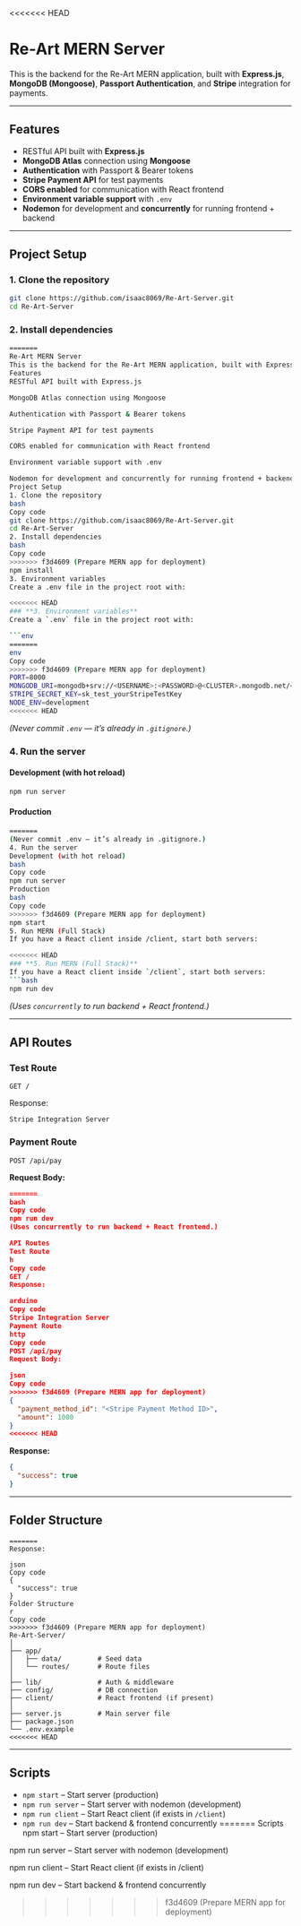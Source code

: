 <<<<<<< HEAD

# **Re-Art MERN Server**

This is the backend for the Re-Art MERN application, built with **Express.js**, **MongoDB (Mongoose)**, **Passport Authentication**, and **Stripe** integration for payments.

---

## **Features**
- RESTful API built with **Express.js**
- **MongoDB Atlas** connection using **Mongoose**
- **Authentication** with Passport & Bearer tokens
- **Stripe Payment API** for test payments
- **CORS enabled** for communication with React frontend
- **Environment variable support** with `.env`
- **Nodemon** for development and **concurrently** for running frontend + backend

---

## **Project Setup**

### **1. Clone the repository**
```bash
git clone https://github.com/isaac8069/Re-Art-Server.git
cd Re-Art-Server
```

### **2. Install dependencies**
```bash
=======
Re-Art MERN Server
This is the backend for the Re-Art MERN application, built with Express.js, MongoDB (Mongoose), Passport Authentication, and Stripe integration for payments.
Features
RESTful API built with Express.js

MongoDB Atlas connection using Mongoose

Authentication with Passport & Bearer tokens

Stripe Payment API for test payments

CORS enabled for communication with React frontend

Environment variable support with .env

Nodemon for development and concurrently for running frontend + backend
Project Setup
1. Clone the repository
bash
Copy code
git clone https://github.com/isaac8069/Re-Art-Server.git
cd Re-Art-Server
2. Install dependencies
bash
Copy code
>>>>>>> f3d4609 (Prepare MERN app for deployment)
npm install
3. Environment variables
Create a .env file in the project root with:

<<<<<<< HEAD
### **3. Environment variables**
Create a `.env` file in the project root with:

```env
=======
env
Copy code
>>>>>>> f3d4609 (Prepare MERN app for deployment)
PORT=8000
MONGODB_URI=mongodb+srv://<USERNAME>:<PASSWORD>@<CLUSTER>.mongodb.net/<DBNAME>?retryWrites=true&w=majority
STRIPE_SECRET_KEY=sk_test_yourStripeTestKey
NODE_ENV=development
<<<<<<< HEAD
```

*(Never commit `.env` — it’s already in `.gitignore`.)*

### **4. Run the server**
#### **Development (with hot reload)**
```bash
npm run server
```

#### **Production**
```bash
=======
(Never commit .env — it’s already in .gitignore.)
4. Run the server
Development (with hot reload)
bash
Copy code
npm run server
Production
bash
Copy code
>>>>>>> f3d4609 (Prepare MERN app for deployment)
npm start
5. Run MERN (Full Stack)
If you have a React client inside /client, start both servers:

<<<<<<< HEAD
### **5. Run MERN (Full Stack)**
If you have a React client inside `/client`, start both servers:
```bash
npm run dev
```
*(Uses `concurrently` to run backend + React frontend.)*

---

## **API Routes**

### **Test Route**
```http
GET /
```
Response:
```
Stripe Integration Server
```

### **Payment Route**
```http
POST /api/pay
```
**Request Body:**
```json
=======
bash
Copy code
npm run dev
(Uses concurrently to run backend + React frontend.)

API Routes
Test Route
h
Copy code
GET /
Response:

arduino
Copy code
Stripe Integration Server
Payment Route
http
Copy code
POST /api/pay
Request Body:

json
Copy code
>>>>>>> f3d4609 (Prepare MERN app for deployment)
{
  "payment_method_id": "<Stripe Payment Method ID>",
  "amount": 1000
}
<<<<<<< HEAD
```

**Response:**
```json
{
  "success": true
}
```

---

## **Folder Structure**
```
=======
Response:

json
Copy code
{
  "success": true
}
Folder Structure
r
Copy code
>>>>>>> f3d4609 (Prepare MERN app for deployment)
Re-Art-Server/
│
├── app/
│   ├── data/         # Seed data
│   └── routes/       # Route files
│
├── lib/              # Auth & middleware
├── config/           # DB connection
├── client/           # React frontend (if present)
│
├── server.js         # Main server file
├── package.json
└── .env.example
<<<<<<< HEAD
```

---

## **Scripts**
- `npm start` – Start server (production)
- `npm run server` – Start server with nodemon (development)
- `npm run client` – Start React client (if exists in `/client`)
- `npm run dev` – Start backend & frontend concurrently
=======
Scripts
npm start – Start server (production)

npm run server – Start server with nodemon (development)

npm run client – Start React client (if exists in /client)

npm run dev – Start backend & frontend concurrently
>>>>>>> f3d4609 (Prepare MERN app for deployment)
